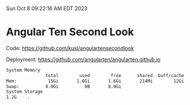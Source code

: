 Sun Oct  8 09:22:16 AM EDT 2023

# Angular Ten Second Look

Code: https://github.com/kusl/angulartensecondlook

Deployment: https://github.com/angularten/angularten.github.io

```bash
System Memory
               total        used        free      shared  buff/cache   available
Mem:            15Gi       1.6Gi       1.6Gi       214Mi        12Gi        12Gi
Swap:          8.0Gi          0B       8.0Gi
System Storage
1.2G	.
```
```bash
